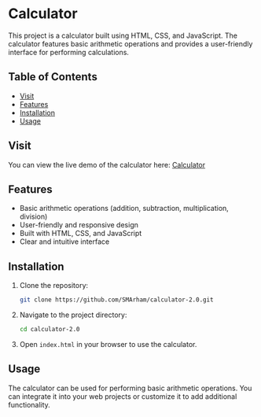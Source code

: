 
# Calculator

This project is a calculator built using HTML, CSS, and JavaScript. The calculator features basic arithmetic operations and provides a user-friendly interface for performing calculations.

## Table of Contents

- [Visit](#visit)
- [Features](#features)
- [Installation](#installation)
- [Usage](#usage)

## Visit

You can view the live demo of the calculator here: [Calculator](https://calculator-2-0-ebon.vercel.app/)

## Features

- Basic arithmetic operations (addition, subtraction, multiplication, division)
- User-friendly and responsive design
- Built with HTML, CSS, and JavaScript
- Clear and intuitive interface

## Installation

1. Clone the repository:

   ```bash
   git clone https://github.com/SMArham/calculator-2.0.git
   ```

2. Navigate to the project directory:

   ```bash
   cd calculator-2.0
   ```

3. Open `index.html` in your browser to use the calculator.

## Usage

The calculator can be used for performing basic arithmetic operations. You can integrate it into your web projects or customize it to add additional functionality.

